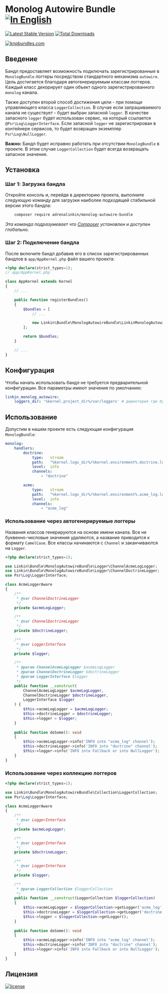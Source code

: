 Monolog Autowire Bundle [![In English](https://img.shields.io/badge/Switch_To-English-green.svg?style=flat-square)](./README.md)
=======================

[![Latest Stable Version](https://poser.pugx.org/adrenalinkin/monolog-autowire-bundle/v/stable)](https://packagist.org/packages/adrenalinkin/monolog-autowire-bundle)
[![Total Downloads](https://poser.pugx.org/adrenalinkin/monolog-autowire-bundle/downloads)](https://packagist.org/packages/adrenalinkin/monolog-autowire-bundle)

[![knpbundles.com](http://knpbundles.com/adrenalinkin/monolog-autowire-bundle/badge-short)](http://knpbundles.com/adrenalinkin/monolog-autowire-bundle)

Введение
--------

Бандл предоставляет возможность подключать зарегистрированные в `MonologBundle` логгеры
посредством стандартного механизма `autowire`.
Цель достигается благодаря автогенерируемым классам логгеров. Каждый класс декорирует один объект одного
зарегистрированного `monolog` канала.

Также доступен второй способ достижения цели - при помощи управляющего класса `LoggerCollection`.
В случае если запрашиваемого канала не существует - будет выбран запасной `logger`. 
В качестве запасного `logger` будет использован сервис, на который ссылается `@Psr\Log\LoggerInterface`. 
Если запасной `logger` не зарегистрирован в контейнере сервисов, то будет возвращен экземпляр `Psr\Log\NullLogger`.

**Важно:** Бандл будет исправно работать при отсутствии `MonologBundle` в проекте. 
В этом случае `LoggerCollection` будет всегда возвращать запасное значение.

Установка
---------

### Шаг 1: Загрузка бандла

Откройте консоль и, перейдя в директорию проекта, выполните следующую команду для загрузки наиболее подходящей
стабильной версии этого бандла:
```bash
    composer require adrenalinkin/monolog-autowire-bundle
```
*Эта команда подразумевает что [Composer](https://getcomposer.org) установлен и доступен глобально.*

### Шаг 2: Подключение бандла

После включите бандл добавив его в список зарегистрированных бандлов в `app/AppKernel.php` файл вашего проекта:

```php
<?php declare(strict_types=1);
// app/AppKernel.php

class AppKernel extends Kernel
{
    // ...

    public function registerBundles()
    {
        $bundles = [
            // ...

            new Linkin\Bundle\MonologAutowireBundle\LinkinMonologAutowireBundle(),
        ];

        return $bundles;
    }

    // ...
}
```

Конфигурация
------------

Чтобы начать использовать бандл не требуется предварительной конфигурации.
Все параметры имеют значения по умолчанию:

```yaml
linkin_monolog_autowire:
    loggers_dir: '%kernel.project_dir%/var/loggers' # директория где будут созданы классы-декораторы логгеров
```

Использование
-------------

Допустим в нашем проекте есть следующая конфигурация `MonologBundle`:

```yaml
monolog:
    handlers:
        doctrine:
            type:   stream
            path:   "%kernel.logs_dir%/%kernel.environment%.doctrine.log"
            level:  info
            channels:
                - "doctrine"

        acme:
            type:   stream
            path:   "%kernel.logs_dir%/%kernel.environment%.acme_log.log"
            level:  info
            channels:
                - "acme_log"
```

### Использование через автогенерируемые логгеры

Названия классов генерируются на основе имени канала. Все не буквенно-числовые значения удаляются,
а название приводится к формату `CamelCase`. Все классы начинаются с `Channel` и заканчиваются на `Logger`.

```php
<?php declare(strict_types=1);

use Linkin\Bundle\MonologAutowireBundle\Logger\ChannelAcmeLogLogger;
use Linkin\Bundle\MonologAutowireBundle\Logger\ChannelDoctrineLogger;
use Psr\Log\LoggerInterface;

class AcmeLoggerAware
{
    /**
     * @var ChannelDoctrineLogger
     */
    private $acmeLogLogger;

    /**
     * @var ChannelDoctrineLogger
     */
    private $doctrineLogger;

    /**
     * @var LoggerInterface
     */
    private $logger;

    /**
     * @param ChannelAcmeLogLogger $acmeLogLogger
     * @param ChannelDoctrineLogger $doctrineLogger
     * @param LoggerInterface $logger
     */
    public function __construct(
        ChannelAcmeLogLogger $acmeLogLogger,
        ChannelDoctrineLogger $doctrineLogger,
        LoggerInterface $logger
    ) {
        $this->acmeLogLogger = $acmeLogLogger;
        $this->doctrineLogger = $doctrineLogger;
        $this->logger = $logger;
    }
    
    public function doSome(): void
    {
        $this->acmeLogLogger->info('INFO into "acme_log" channel');
        $this->doctrineLogger->info('INFO into "doctrine" channel');
        $this->logger->info('INFO into Fallback or into NullLogger');
    }
}
```

### Использование через коллекцию логгеров

```php
<?php declare(strict_types=1);

use Linkin\Bundle\MonologAutowireBundle\Collection\LoggerCollection;
use Psr\Log\LoggerInterface;

class AcmeLoggerAware
{
    /**
     * @var LoggerInterface
     */
    private $acmeLogLogger;

    /**
     * @var LoggerInterface
     */
    private $doctrineLogger;

    /**
     * @var LoggerInterface
     */
    private $logger;

    /**
     * @param LoggerCollection $loggerCollection
     */
    public function __construct(LoggerCollection $loggerCollection) 
    {
        $this->acmeLogLogger = $loggerCollection->getLogger('acme_log');
        $this->doctrineLogger = $loggerCollection->getLogger('doctrine');
        $this->logger = $loggerCollection->getLogger();
    }
    
    public function doSome(): void
    {
        $this->acmeLogLogger->info('INFO into "acme_log" channel');
        $this->doctrineLogger->info('INFO into "doctrine" channel');
        $this->logger->info('INFO into Fallback or into NullLogger');
    }
}
```

Лицензия
--------

[![license](https://img.shields.io/badge/License-MIT-green.svg?style=flat-square)](./LICENSE)
